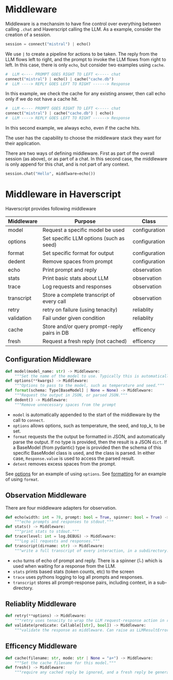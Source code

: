 

# Middleware

Middleware is a mechansim to have fine control over everything between
calling `.chat` and Haverscript calling the LLM.
As a example, consider the creation of a session.

```python
session = connect("mistral") | echo()
```

We use `|` to create a pipeline for actions to be taken.
The reply from the LLM flows left to right, and the prompt
to invoke the LLM flows from right to left. In this case,
there is only `echo`, but consider two examples using `cache`.

```python
#  LLM <---- PROMPT GOES RIGHT TO LEFT <----- chat
connect("mistral") | echo() | cache("cache.db") 
#  LLM ----> REPLY GOES LEFT TO RIGHT ------> Response
```
In this example, we check the cache for any existing answer, then call echo
only if we do not have a cache hit.

```python
#  LLM <---- PROMPT GOES RIGHT TO LEFT <----- chat
connect("mistral") | cache("cache.db") | echo() 
#  LLM ----> REPLY GOES LEFT TO RIGHT ------> Response
```

In this second example, we always echo, even if the
cache hits. 

The user has the capability to choose the middleware stack they want
for their application. 

There are two ways of defining middleware. First as part of the overall session
(as above), or as part of a chat. In this second case, the middleware is only append
for this chat, and is not part of any context. 

```python
session.chat("Hello", middlware=echo())
```

# Middleware in Haverscript

Haverscript provides following middleware

| Middleware | Purpose | Class |
|------------|---------|-------|
| model      | Request a specific model be used            | configuration | 
| options    | Set specific LLM options (such as seed)     | configuration |
| format     | Set specific format for output              | configuration |
| dedent     | Remove spaces from prompt                   | configuration |
| echo       | Print prompt and reply                      | observation |
| stats      | Print basic stats about LLM                 | observation |
| trace      | Log requests and responses                  | observation |
| transcript | Store a complete transcript of every call   | observation |
| retry      | retry on failure (using tenacity)           | reliablity |
| validation | Fail under given condition                  | reliablity |
| cache      | Store and/or query prompt-reply pairs in DB | efficency | 
| fresh      | Request a fresh reply (not cached)          | efficency |

## Configuration Middleware

```python
def model(model_name: str) -> Middleware: 
    """Set the name of the model to use. Typically this is automatically set inside connect."""
def options(**kwargs) -> Middleware:
    """Options to pass to the model, such as temperature and seed."""
def format(schema: Type[BaseModel] | None = None) -> Middleware:
    """Request the output in JSON, or parsed JSON."""
def dedent() -> Middleware:
    """Remove unnecessary spaces from the prompt
```
    
* `model` is automatically appended to the start of the middleware by the call to
`connect`. 
* `options` allows options, such as temperature, the seed, and top_k,
to be set. 
* `format` requests the the output be formatted in JSON, and
automatically parse the output. If no type is provided, then the result is a
JSON `dict`.  If a BaseModel (from pydantic) type is provided then the schema
of this specific BaseModel class is used, and the class is parsed. In either
case, `Response.value` is used to access the parsed result.
* `detent` removes excess spaces from the prompt.

See [options](examples/options/README.md) for an example of using `options`.
See [formatting](examples/format/README.md) for an example of using `format`.

## Observation Middleware

There are four middleware adapters for observation.

```python
def echo(width: int = 78, prompt: bool = True, spinner: bool = True) -> Middleware:
    """echo prompts and responses to stdout."""
def stats() -> Middleware:
    """print stats to stdout."""
def trace(level: int = log.DEBUG) -> Middleware:
    """Log all requests and responses."""
def transcript(dirname: str) -> Middleware:
    """write a full transcript of every interaction, in a subdirectory."""
```

* `echo` turns of echo of prompt and reply. There is a spinner (⠧) which is
used when waiting for a response from the LLM.
* `stats` prints based stats (token counts, etc) to the screen
* `trace` uses pythons logging to log all prompts and responses.
* `transcript` stores all prompt-response pairs, including context, in a sub-directory.

## Reliablity Middleware

```python
def retry(**options) -> Middleware:
    """retry uses tenacity to wrap the LLM request-response action in retry options."""
def validate(predicate: Callable[[str], bool]) -> Middleware:
    """validate the response as middleware. Can raise as LLMResultError"""
```

## Efficency Middleware

```python
def cache(filename: str, mode: str | None = "a+") -> Middleware:
    """Set the cache filename for this model."""
def fresh() -> Middleware:
    """require any cached reply be ignored, and a fresh reply be generated."""
```
